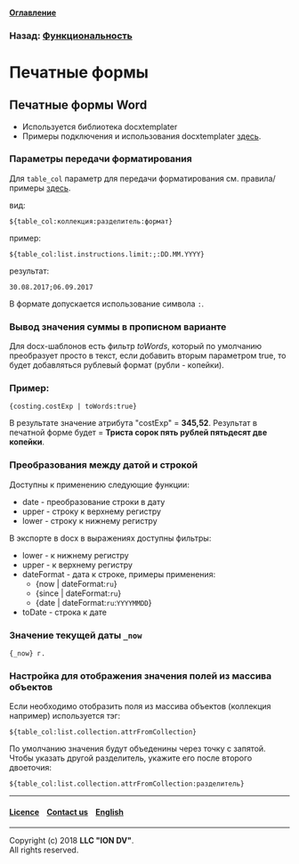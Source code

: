 #### [Оглавление](/docs/ru/index.md)

### Назад: [Функциональность](functionality.md)

# Печатные формы

## Печатные формы Word

- Используется библиотека docxtemplater
- Примеры подключения и использования docxtemplater [здесь](http://javascript-ninja.fr/docxtemplater/v1/examples/demo.html).

### Параметры передачи форматирования

Для `table_col` параметр для передачи форматирования см. правила/примеры [здесь](https://momentjs.com/docs/#/displaying/).

вид: 
```
${table_col:коллекция:разделитель:формат}
```
пример:
```
${table_col:list.instructions.limit:;:DD.MM.YYYY}
```
результат:
```
30.08.2017;06.09.2017
```
В формате допускается использование символа `:`.

### Вывод значения суммы в прописном варианте

Для docx-шаблонов есть фильтр *toWords*, который по умолчанию преобразует просто в текст, если добавить вторым параметром true, то будет добавляться рублевый формат (рубли - копейки).

### Пример:
```
{costing.costExp | toWords:true}
```

В результате значение атрибута "costExp" = **345,52**. Результат в печатной форме будет = **Триста сорок пять рублей пятьдесят две копейки**.

### Преобразования между датой и строкой

Доступны к применению следующие функции:
* date - преобразование строки в дату
* upper - строку к верхнему регистру
* lower - строку к нижнему регистру

В экспорте в docx в выражениях доступны фильтры:
* lower - к нижнему регистру
* upper - к верхнему регистру
* dateFormat - дата к строке, примеры применения:
  * {now | dateFormat:`ru`}
  * {since | dateFormat:`ru`}
  * {date | dateFormat:`ru`:`YYYYMMDD`}
* toDate - строка к дате

### Значение текущей даты `_now`

```
{_now} г.
```

### Настройка для отображения значения полей из массива объектов

Если необходимо отобразить поля из массива объектов (коллекция например) используется тэг:

```
${table_col:list.collection.attrFromCollection}
```

По умолчанию значения будут объеденины через точку с запятой. Чтобы указать другой разделитель, укажите его после второго двоеточия:

```
${table_col:list.collection.attrFromCollection:разделитель}
```

--------------------------------------------------------------------------  


 #### [Licence](/LICENSE) &ensp;  [Contact us](https://iondv.com/portal/contacts) &ensp;  [English](/docs/en/2_system_description/functionality/printed_forms.md)   &ensp;
<div><img src="https://mc.iondv.com/watch/local/docs/framework" style="position:absolute; left:-9999px;" height=1 width=1 alt="iondv metrics"></div>         



--------------------------------------------------------------------------  

Copyright (c) 2018 **LLC "ION DV"**.  
All rights reserved. 